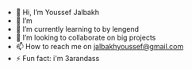 - 👋 Hi, I’m Youssef Jalbakh
- 👀 I’m 
- 🌱 I’m currently learning to by lengend
- 💞️ I’m looking to collaborate on big projects
- 📫 How to reach me on jalbakhyoussef@gmail.com
- ⚡ Fun fact: i'm 3arandass

<!---
yj0b/yj0b is a ✨ special ✨ repository because its `README.md` (this file) appears on your GitHub profile.
You can click the Preview link to take a look at your changes.
--->
